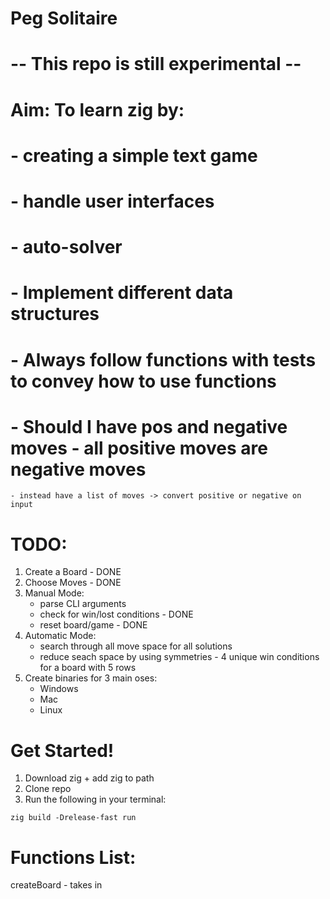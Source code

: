 # Peg Solitaire

# -- This repo is still experimental --

# Aim: To learn zig by:
# - creating a simple text game
# - handle user interfaces
# - auto-solver
# - Implement different data structures
# - Always follow functions with tests to convey how to use functions
# - Should I have pos and negative moves - all positive moves are negative moves
    - instead have a list of moves -> convert positive or negative on input

# TODO:
1. Create a Board - DONE
2. Choose Moves - DONE
3. Manual Mode:
    - parse CLI arguments
    - check for win/lost conditions - DONE
    - reset board/game - DONE
3. Automatic Mode:
    - search through all move space for all solutions
    - reduce seach space by using symmetries - 4 unique win conditions for a board with 5 rows
4. Create binaries for 3 main oses:
    - Windows
    - Mac
    - Linux

# Get Started!
1. Download zig + add zig to path
2. Clone repo
3. Run the following in your terminal:
``` zig
zig build -Drelease-fast run
```

# Functions List:
createBoard - takes in


